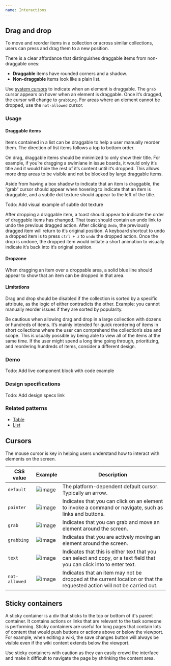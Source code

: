 ```yaml
---
name: Interactions
---
```


## Drag and drop

To move and reorder items in a collection or across similar collections, users can press and drag them to a new position.

There is a clear affordance that distinguishes draggable items from non-draggable ones:

- **Draggable** items have rounded corners and a shadow.
- **Non-draggable** items look like a plain list.

Use [system cursors](#cursors) to indicate when an element is draggable. The `grab` cursor appears on hover when an element is draggable. Once it’s dragged, the cursor will change to `grabbing`. For areas where an element cannot be dropped, use the `not-allowed` cursor.

### Usage

#### Draggable items

Items contained in a list can be draggable to help a user manually reorder them. The direction of list items follows a top to bottom order.

<!-- What happens if the object is particularly tall or wide (maybe even taller or wider than the area it is being previewed in)? An example of this would be dragging a tall board list or board swimlane (where the item could potentially be >1x the height of the screen. -->
<!-- What does a draggable item look like? How does it respond when dragging? -->

On drag, draggable items should be minimized to only show their title. For example, if you’re dragging a swimlane in issue boards, it would only it‘s title and it would hide the rest of it‘s content until it‘s dropped. This allows more drop areas to be visible and not be blocked by large draggable items. 

<!-- How do we best afford that an object can be dragged? How might we make good use of our drag handle icons? -->

Aside from having a box shadow to indicate that an item is draggable, the “grab“ cursor should appear when hovering to indicate that an item is draggable, and a subtle dot texture should appear to the left of the title. 

Todo: Add visual example of subtle dot texture 
<!-- Where and how should we provide guidance on which axis a user can drag? -->

<!-- How do users "undo" or "abort" the drag action while it is happening or right after? -->
<!-- How do we confirm an action has taken place as intended? Any microinteractions around dragging, landing/snapping in place, undoing? -->

After dropping a draggable item, a toast should appear to indicate the order of draggable items has changed. That toast should contain an undo link to undo the previous dragged action. After clicking `Undo`, the previously dragged item will return to it‘s original position. A keyboard shortcut to undo a dropped item is to press `ctrl + z` to `undo` the dropped action. Once the drop is undone, the dropped item would initiate a short animation to visually indicate it‘s back into it‘s original position.

<!-- This interaction model is used to transform the position of elements. Usually, these are items in collections with other similar items. When moving items across collections, the collections should be similar in content. -->

#### Dropzone

<!-- Could we simplify this drop target design in some way? Does it need to be a preview of the object, or can it be its own design? -->

When dragging an item over a droppable area, a solid blue line should appear to show that an item can be dropped in that area. 

<!-- How do we indicate that a drop target is not viable, that a user can't drag an object somewhere, and why? -->

#### Limitations

Drag and drop should be disabled if the collection is sorted by a specific attribute, as the logic of either contradicts the other. Example: you cannot manually reorder issues if they are sorted by popularity.

Be cautious when allowing drag and drop in a large collection with dozens or hundreds of items. It’s mainly intended for quick reordering of items in short collections where the user can comprehend the collection’s size and scope. This is usually possible by being able to view all of the items at the same time. If the user might spend a long time going through, prioritizing, and reordering hundreds of items, consider a different design.

### Demo

Todo: Add live component block with code example

### Design specifications

Todo: Add design specs link

### Related patterns

- [Table](/components/table)
- [List](/components/list)

## Cursors

The mouse cursor is key in helping users understand how to interact with elements on the screen.

| **CSS value** | **Example** | **Description** |
| --- | --- | --- |
| `default` | ![image](/img/cursors-default.svg) | The platform-dependent default cursor. Typically an arrow. |
| `pointer` | ![image](/img/cursors-pointer.svg) | Indicates that you can click on an element to invoke a command or navigate, such as links and buttons. |
| `grab` | ![image](/img/cursors-grab.svg) | Indicates that you can grab and move an element around the screen. |
| `grabbing` | ![image](/img/cursors-grabbing.svg) | Indicates that you are actively moving an element around the screen. |
| `text` | ![image](/img/cursors-text.svg) | Indicates that this is either text that you can select and copy, or a text field that you can click into to enter text. |
| `not-allowed` | ![image](/img/cursors-notallowed.svg) | Indicates that an item may not be dropped at the current location or that the requested action will not be carried out. |

## Sticky containers

A sticky container is a div that sticks to the top or bottom of it's parent container. It contains actions or links that are relevant to the task someone is performing. Sticky containers are useful for long pages that contain lots of content that would push buttons or actions above or below the viewport. For example, when editing a wiki, the save changes button will always be visible even if the wiki content extends below the viewport.

Use sticky containers with caution as they can easily crowd the interface and make it difficult to navigate the page by shrinking the content area.
